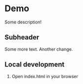 # Demo

Some description!

## Subheader

Some more text. 
Another change. 

## Local development

1. Open index.html in your browser
